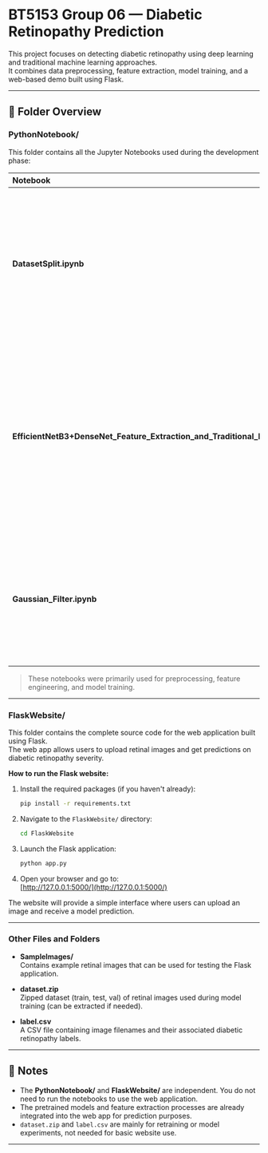 # BT5153 Group 06 — Diabetic Retinopathy Prediction

This project focuses on detecting diabetic retinopathy using deep learning and traditional machine learning approaches.  
It combines data preprocessing, feature extraction, model training, and a web-based demo built using Flask.

---

## 📂 Folder Overview

### PythonNotebook/

This folder contains all the Jupyter Notebooks used during the development phase:

| Notebook | Description |
|:---------|:------------|
| **DatasetSplit.ipynb** | Prepares the dataset by splitting it into training (70%) , test (15%) , and validation (15%) sets based on image labels. This ensures proper evaluation during model training. |
| **EfficientNetB3+DenseNet_Feature_Extraction_and_Traditional_ML_Classifier.ipynb** | Extracts deep features from retinal images using EfficientNetB3 and DenseNet architectures, then applies traditional machine learning classifiers (such as SVM and Random Forest) to classify diabetic retinopathy severity. |
| **Gaussian_Filter.ipynb** | Applies Gaussian filtering to retinal images to enhance image clarity, reduce noise, and potentially improve feature extraction quality. |

> These notebooks were primarily used for preprocessing, feature engineering, and model training.

---

### FlaskWebsite/

This folder contains the complete source code for the web application built using Flask.  
The web app allows users to upload retinal images and get predictions on diabetic retinopathy severity.

**How to run the Flask website:**

1. Install the required packages (if you haven't already):
   ```bash
   pip install -r requirements.txt
   ```

2. Navigate to the `FlaskWebsite/` directory:
   ```bash
   cd FlaskWebsite
   ```

3. Launch the Flask application:
   ```bash
   python app.py
   ```

4. Open your browser and go to:  
   [http://127.0.0.1:5000/](http://127.0.0.1:5000/)

The website will provide a simple interface where users can upload an image and receive a model prediction.

---

### Other Files and Folders

- **SampleImages/**  
  Contains example retinal images that can be used for testing the Flask application.

- **dataset.zip**  
  Zipped dataset (train, test, val) of retinal images used during model training (can be extracted if needed).

- **label.csv**  
  A CSV file containing image filenames and their associated diabetic retinopathy labels.

---

## 📝 Notes

- The **PythonNotebook/** and **FlaskWebsite/** are independent. You do not need to run the notebooks to use the web application.
- The pretrained models and feature extraction processes are already integrated into the web app for prediction purposes.
- `dataset.zip` and `label.csv` are mainly for retraining or model experiments, not needed for basic website use.

---

